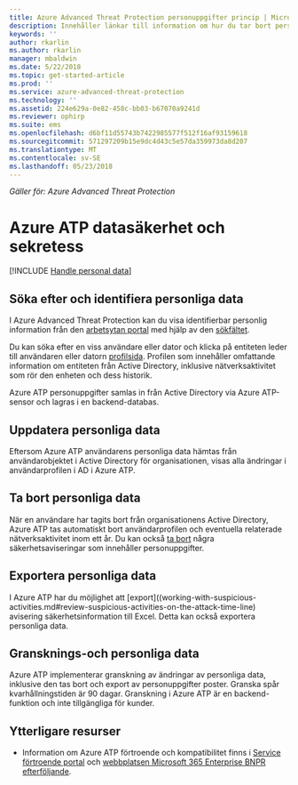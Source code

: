 ```yaml
---
title: Azure Advanced Threat Protection personuppgifter princip | Microsoft Docs
description: Innehåller länkar till information om hur du tar bort personlig information och dina personliga data från Azure ATP.
keywords: ''
author: rkarlin
ms.author: rkarlin
manager: mbaldwin
ms.date: 5/22/2018
ms.topic: get-started-article
ms.prod: ''
ms.service: azure-advanced-threat-protection
ms.technology: ''
ms.assetid: 224e629a-0e82-458c-bb03-b67070a9241d
ms.reviewer: ophirp
ms.suite: ems
ms.openlocfilehash: d6bf11d55743b7422985577f512f16af93159618
ms.sourcegitcommit: 571297209b15e9dc4d43c5e57da359973da8d207
ms.translationtype: MT
ms.contentlocale: sv-SE
ms.lasthandoff: 05/23/2018
---
```

*Gäller för: Azure Advanced Threat Protection*

# <a name="azure-atp-data-security-and-privacy"></a>Azure ATP datasäkerhet och sekretess

[!INCLUDE [Handle personal data](../includes/gdpr-intro-sentence.md)]

## <a name="search-for-and-identify-personal-data"></a>Söka efter och identifiera personliga data 

I Azure Advanced Threat Protection kan du visa identifierbar personlig information från den [arbetsytan portal](workspace-portal.md) med hjälp av den [sökfältet](workspace-portal.md#search-bar). 

Du kan söka efter en viss användare eller dator och klicka på entiteten leder till användaren eller datorn [profilsida](entity-profiles.md). Profilen som innehåller omfattande information om entiteten från Active Directory, inklusive nätverksaktivitet som rör den enheten och dess historik.

Azure ATP personuppgifter samlas in från Active Directory via Azure ATP-sensor och lagras i en backend-databas.

## <a name="update-personal-data"></a>Uppdatera personliga data 

Eftersom Azure ATP användarens personliga data hämtas från användarobjektet i Active Directory för organisationen, visas alla ändringar i användarprofilen i AD i Azure ATP.


## <a name="delete-personal-data"></a>Ta bort personliga data 

När en användare har tagits bort från organisationens Active Directory, Azure ATP tas automatiskt bort användarprofilen och eventuella relaterade nätverksaktivitet inom ett år. Du kan också [ta bort](working-with-suspicious-activities.md#review-suspicious-activities-on-the-attack-time-line) några säkerhetsaviseringar som innehåller personuppgifter. 

## <a name="export-personal-data"></a>Exportera personliga data 

I Azure ATP har du möjlighet att [export]((working-with-suspicious-activities.md#review-suspicious-activities-on-the-attack-time-line) avisering säkerhetsinformation till Excel. Detta kan också exportera personliga data. 
 
## <a name="audit-personal-data"></a>Gransknings-och personliga data

Azure ATP implementerar granskning av ändringar av personliga data, inklusive den tas bort och export av personuppgifter poster. Granska spår kvarhållningstiden är 90 dagar. Granskning i Azure ATP är en backend-funktion och inte tillgängliga för kunder.
 
## <a name="additional-resources"></a>Ytterligare resurser

- Information om Azure ATP förtroende och kompatibilitet finns i [Service förtroende portal](https://servicetrust.microsoft.com/ViewPage/GDPRGetStarted) och [webbplatsen Microsoft 365 Enterprise BNPR efterföljande](https://docs.microsoft.com/microsoft-365/compliance/compliance-solutions-overview).
